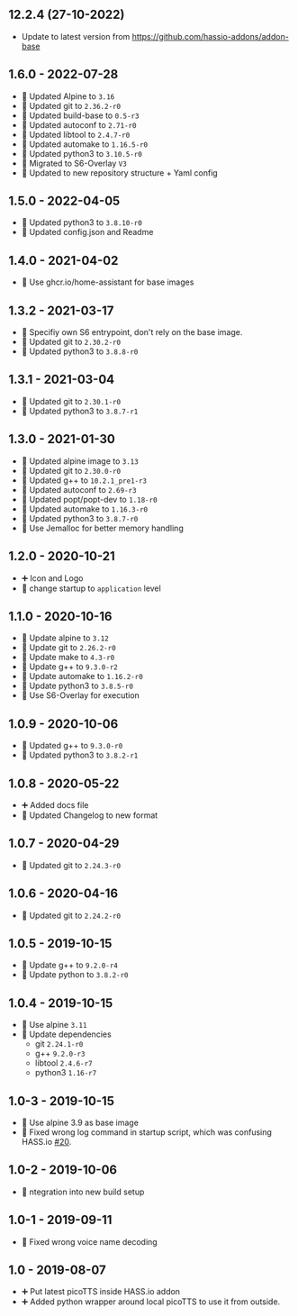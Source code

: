 
## 12.2.4 (27-10-2022)
- Update to latest version from https://github.com/hassio-addons/addon-base
## 1.6.0 - 2022-07-28

* 🔼 Updated Alpine to `3.16`
* 🔼 Updated git to `2.36.2-r0`
* 🔼 Updated build-base to `0.5-r3`
* 🔼 Updated autoconf to `2.71-r0`
* 🔼 Updated libtool to `2.4.7-r0`
* 🔼 Updated automake to `1.16.5-r0`
* 🔼 Updated python3 to `3.10.5-r0`
* 🔨 Migrated to S6-Overlay `V3`
* 📝 Updated to new repository structure + Yaml config


## 1.5.0 - 2022-04-05

* 🔼 Updated python3 to `3.8.10-r0`
* 📝 Updated config.json and Readme


## 1.4.0 - 2021-04-02

* 🔨 Use ghcr.io/home-assistant for base images


## 1.3.2 - 2021-03-17

* 🐛 Specifiy own S6 entrypoint, don't rely on the base image.
* 🔼 Updated git to `2.30.2-r0`
* 🔼 Updated python3 to `3.8.8-r0`


## 1.3.1 - 2021-03-04

* 🔼 Updated git to `2.30.1-r0`
* 🔼 Updated python3 to `3.8.7-r1`


## 1.3.0 - 2021-01-30

* 🔼 Updated alpine image to `3.13`
* 🔼 Updated git to `2.30.0-r0`
* 🔼 Updated g++ to `10.2.1_pre1-r3`
* 🔼 Updated autoconf to `2.69-r3`
* 🔼 Updated popt/popt-dev to `1.18-r0`
* 🔼 Updated automake to `1.16.3-r0`
* 🔼 Updated python3 to `3.8.7-r0`
* 🔨 Use Jemalloc for better memory handling


## 1.2.0 - 2020-10-21

* ➕ Icon and Logo
* 🔨 change startup to `application` level


## 1.1.0 - 2020-10-16

* 🔼 Update alpine to `3.12`
* 🔼 Update git to `2.26.2-r0`
* 🔼 Update make to `4.3-r0`
* 🔼 Update g++ to `9.3.0-r2`
* 🔼 Update automake to `1.16.2-r0`
* 🔼 Update python3 to `3.8.5-r0`
* 🔨 Use S6-Overlay for execution


## 1.0.9 - 2020-10-06

* 🔼 Updated g++ to `9.3.0-r0`
* 🔼 Updated python3 to `3.8.2-r1`


## 1.0.8 - 2020-05-22

* ➕ Added docs file
* 🔨 Updated Changelog to new format

## 1.0.7 - 2020-04-29

* 🔼 Updated git to `2.24.3-r0`


## 1.0.6 - 2020-04-16

* 🔼 Updated git to `2.24.2-r0`


## 1.0.5 - 2019-10-15

* 🔼 Update g++ to `9.2.0-r4`
* 🔼 Update python to `3.8.2-r0`


## 1.0.4 - 2019-10-15

* 🔼 Use alpine `3.11`
* 🔼 Update dependencies
  * git `2.24.1-r0`
  * g++ `9.2.0-r3`
  * libtool `2.4.6-r7`
  * python3 `1.16-r7`


## 1.0-3 - 2019-10-15

* 🔼 Use alpine 3.9 as base image
* 🐛 Fixed wrong log command in startup script, which was confusing HASS.io [#20](https://github.com/Poeschl/Hassio-Addons/issues/20).


## 1.0-2 - 2019-10-06

* 🔨 ntegration into new build setup


## 1.0-1 - 2019-09-11

* 🐛 Fixed wrong voice name decoding


## 1.0 - 2019-08-07

* ➕ Put latest picoTTS inside HASS.io addon
* ➕ Added python wrapper around local picoTTS to use it from outside.
